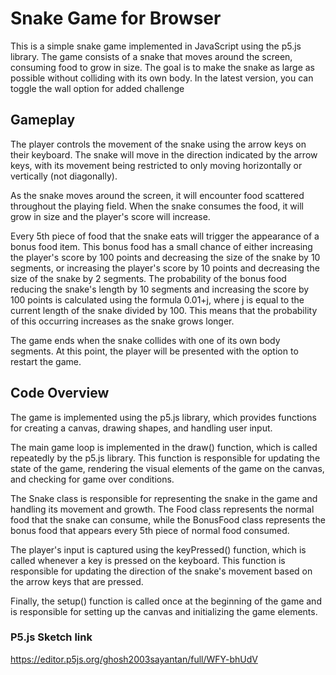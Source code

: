 # **Snake Game for Browser**

This is a simple snake game implemented in JavaScript using the p5.js library. The game consists of a snake that moves around the screen, consuming food to grow in size. The goal is to make the snake as large as possible without colliding with its own body. In the latest version, you can toggle the wall option for added challenge

## Gameplay

The player controls the movement of the snake using the arrow keys on their keyboard. The snake will move in the direction indicated by the arrow keys, with its movement being restricted to only moving horizontally or vertically (not diagonally).

As the snake moves around the screen, it will encounter food scattered throughout the playing field. When the snake consumes the food, it will grow in size and the player's score will increase.

Every 5th piece of food that the snake eats will trigger the appearance of a bonus food item. This bonus food has a small chance of either increasing the player's score by 100 points and decreasing the size of the snake by 10 segments, or increasing the player's score by 10 points and decreasing the size of the snake by 2 segments. The probability of the bonus food reducing the snake's length by 10 segments and increasing the score by 100 points is calculated using the formula 0.01+j, where j is equal to the current length of the snake divided by 100. This means that the probability of this occurring increases as the snake grows longer.

The game ends when the snake collides with one of its own body segments. At this point, the player will be presented with the option to restart the game.

## Code Overview

The game is implemented using the p5.js library, which provides functions for creating a canvas, drawing shapes, and handling user input.

The main game loop is implemented in the draw() function, which is called repeatedly by the p5.js library. This function is responsible for updating the state of the game, rendering the visual elements of the game on the canvas, and checking for game over conditions.

The Snake class is responsible for representing the snake in the game and handling its movement and growth. The Food class represents the normal food that the snake can consume, while the BonusFood class represents the bonus food that appears every 5th piece of normal food consumed.

The player's input is captured using the keyPressed() function, which is called whenever a key is pressed on the keyboard. This function is responsible for updating the direction of the snake's movement based on the arrow keys that are pressed.

Finally, the setup() function is called once at the beginning of the game and is responsible for setting up the canvas and initializing the game elements.

### P5.js Sketch link
https://editor.p5js.org/ghosh2003sayantan/full/WFY-bhUdV
